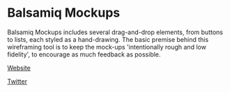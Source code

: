 # Balsamiq Mockups

Balsamiq Mockups includes several drag-and-drop elements, from buttons to lists, each styled as a hand-drawing. The basic premise behind this wireframing tool is to keep the mock-ups 'intentionally rough and low fidelity', to encourage as much feedback as possible.

[Website](https://balsamiq.com/?developerstash)

[Twitter](https://twitter.com/balsamiq)
